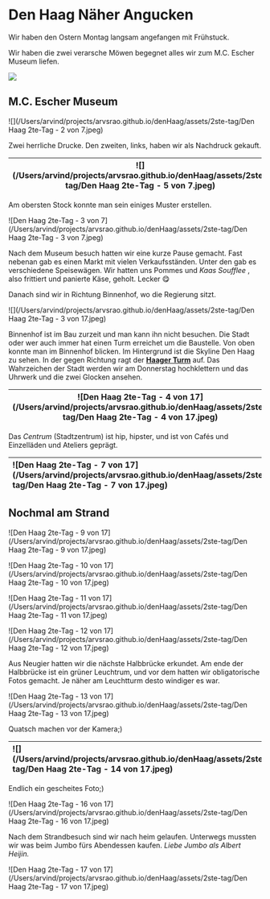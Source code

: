 # Den Haag Näher Angucken

Wir haben den Ostern Montag langsam angefangen mit Frühstuck.



Wir haben die zwei verarsche Möwen begegnet alles wir zum M.C. Escher Museum liefen.

![](/Users/arvind/projects/arvsrao.github.io/denHaag/assets/2ste-tag/mowen.gif)

 



## M.C. Escher Museum



![](/Users/arvind/projects/arvsrao.github.io/denHaag/assets/2ste-tag/Den Haag 2te-Tag - 2 von 7.jpeg)



Zwei herrliche Drucke. Den zweiten, links, haben wir als Nachdruck gekauft. 

| ![](/Users/arvind/projects/arvsrao.github.io/denHaag/assets/2ste-tag/Den Haag 2te-Tag - 5 von 7.jpeg) | ![Öslkdjfaösldkfj](/Users/arvind/projects/arvsrao.github.io/denHaag/assets/2ste-tag/Den Haag 2te-Tag - 4 von 7.jpeg) |
| ------------------------------------------------------------ | ------------------------------------------------------------ |

Am obersten Stock konnte man sein einiges Muster erstellen.

![Den Haag 2te-Tag - 3 von 7](/Users/arvind/projects/arvsrao.github.io/denHaag/assets/2ste-tag/Den Haag 2te-Tag - 3 von 7.jpeg)

Nach dem Museum besuch hatten wir eine kurze Pause gemacht. Fast nebenan gab es einen Markt mit vielen Verkaufsständen. Unter den gab es verschiedene Speisewägen.  Wir hatten uns Pommes und *Kaas Soufflee* , also frittiert und panierte Käse, geholt. Lecker  😋

Danach sind wir in Richtung Binnenhof, wo die Regierung sitzt.  

![](/Users/arvind/projects/arvsrao.github.io/denHaag/assets/2ste-tag/Den Haag 2te-Tag - 3 von 17.jpeg)



Binnenhof ist im Bau zurzeit und man kann ihn nicht besuchen. Die Stadt oder wer auch immer hat einen Turm erreichet um die Baustelle. Von oben konnte man im Binnenhof blicken. Im Hintergrund ist die Skyline Den Haag zu sehen. In der gegen Richtung ragt der [**Haager Turm**](https://denhaag.com/de/der-haager-turm) auf. Das Wahrzeichen der Stadt werden wir am Donnerstag hochklettern und das Uhrwerk und die zwei Glocken ansehen.

| ![Den Haag 2te-Tag - 4 von 17](/Users/arvind/projects/arvsrao.github.io/denHaag/assets/2ste-tag/Den Haag 2te-Tag - 4 von 17.jpeg) | ![](/Users/arvind/projects/arvsrao.github.io/denHaag/assets/2ste-tag/Den Haag 2te-Tag - 6 von 17.jpeg) |
| ------------------------------------------------------------ | ------------------------------------------------------------ |



Das *Centrum* (Stadtzentrum) ist hip, hipster, und ist von Cafés und Einzelläden und Ateliers geprägt.     

| ![Den Haag 2te-Tag - 7 von 17](/Users/arvind/projects/arvsrao.github.io/denHaag/assets/2ste-tag/Den Haag 2te-Tag - 7 von 17.jpeg) | ![Den Haag 2te-Tag - 8 von 17](/Users/arvind/projects/arvsrao.github.io/denHaag/assets/2ste-tag/Den Haag 2te-Tag - 8 von 17.jpeg) |
| :----------------------------------------------------------- | ------------------------------------------------------------ |



## Nochmal am Strand

![Den Haag 2te-Tag - 9 von 17](/Users/arvind/projects/arvsrao.github.io/denHaag/assets/2ste-tag/Den Haag 2te-Tag - 9 von 17.jpeg)

![Den Haag 2te-Tag - 10 von 17](/Users/arvind/projects/arvsrao.github.io/denHaag/assets/2ste-tag/Den Haag 2te-Tag - 10 von 17.jpeg)

![Den Haag 2te-Tag - 11 von 17](/Users/arvind/projects/arvsrao.github.io/denHaag/assets/2ste-tag/Den Haag 2te-Tag - 11 von 17.jpeg)

![Den Haag 2te-Tag - 12 von 17](/Users/arvind/projects/arvsrao.github.io/denHaag/assets/2ste-tag/Den Haag 2te-Tag - 12 von 17.jpeg)



Aus Neugier hatten wir die nächste Halbbrücke erkundet. Am ende der Halbbrücke ist ein grüner Leuchtrum, und vor dem hatten wir obligatorische Fotos gemacht. Je näher am Leuchtturm desto windiger    es war. 

![Den Haag 2te-Tag - 13 von 17](/Users/arvind/projects/arvsrao.github.io/denHaag/assets/2ste-tag/Den Haag 2te-Tag - 13 von 17.jpeg)

 Quatsch machen vor der Kamera;)

| ![](/Users/arvind/projects/arvsrao.github.io/denHaag/assets/2ste-tag/Den Haag 2te-Tag - 14 von 17.jpeg) | ![Den Haag 2te-Tag - 15 von 17](/Users/arvind/projects/arvsrao.github.io/denHaag/assets/2ste-tag/Den Haag 2te-Tag - 15 von 17.jpeg) |
| :----------------------------------------------------------- | ---- |

Endlich ein gescheites Foto;)

![Den Haag 2te-Tag - 16 von 17](/Users/arvind/projects/arvsrao.github.io/denHaag/assets/2ste-tag/Den Haag 2te-Tag - 16 von 17.jpeg)

Nach dem Strandbesuch sind wir nach heim gelaufen. Unterwegs mussten wir was beim Jumbo fürs Abendessen kaufen. *Liebe Jumbo als Albert Heijin.*

![Den Haag 2te-Tag - 17 von 17](/Users/arvind/projects/arvsrao.github.io/denHaag/assets/2ste-tag/Den Haag 2te-Tag - 17 von 17.jpeg)